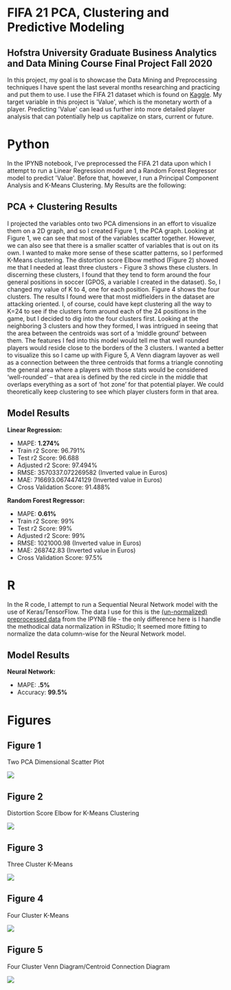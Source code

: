 # FIFA 21 PCA, Clustering and Predictive Modeling
## Hofstra University Graduate Business Analytics and Data Mining Course Final Project Fall 2020
  In this project, my goal is to showcase the Data Mining and Preprocessing techniques I have spent the last several months researching and practicing and put them to use. I use the FIFA 21 dataset which is found on [Kaggle](https://www.kaggle.com/ekrembayar/fifa-21-complete-player-dataset). My target variable in this project is 'Value', which is the monetary worth of a player. Predicting 'Value' can lead us further into more detailed player analysis that can potentially help us capitalize on stars, current or future.

# Python
  In the IPYNB notebook, I've preprocessed the FIFA 21 data upon which I attempt to run a Linear Regression model and a Random Forest Regressor model to predict 'Value'. Before that, however, I run a Principal Component Analysis and K-Means Clustering. My Results are the following:
## PCA + Clustering Results
  I projected the variables onto two PCA dimensions in an effort to visualize them on a 2D graph, and so I created Figure 1, the PCA graph. Looking at Figure 1, we can see that most of the variables scatter together. However, we can also see that there is a smaller scatter of variables that is out on its own.
I wanted to make more sense of these scatter patterns, so I performed K-Means clustering. The distortion score Elbow method (Figure 2) showed me that I needed at least three clusters - Figure 3 shows these clusters. In discerning these clusters, I found that they tend to form around the four general positions in soccer (GPOS, a variable I created in the dataset). So, I changed my value of K to 4, one for each position. Figure 4 shows the four clusters. The results I found were that most midfielders in the dataset are attacking oriented. I, of course, could have kept clustering all the way to K=24 to see if the clusters form around each of the 24 positions in the game, but I decided to dig into the four clusters first.
Looking at the neighboring 3 clusters and how they formed, I was intrigued in seeing that the area between the centroids was sort of a ‘middle ground’ between them. The features I fed into this model would tell me that well rounded players would reside close to the borders of the 3 clusters. I wanted a better to visualize this so I came up with Figure 5, A Venn diagram layover as well as a connection between the three centroids that forms a triangle connoting the general area where a players with those stats would be considered ‘well-rounded’ – that area is defined by the red circle in the middle that overlaps everything as a sort of ‘hot zone’ for that potential player. We could theoretically keep clustering to see which player clusters form in that area.

## Model Results
__Linear Regression:__
+ MAPE: __1.274%__ 
+ Train r2 Score: 96.791% 
+ Test r2 Score: 96.688 
+ Adjusted r2 Score: 97.494% 
+ RMSE: 3570337.072269582 (Inverted value in Euros)
+ MAE: 716693.0674474129 (Inverted value in Euros)
+ Cross Validation Score: 91.488% 

__Random Forest Regressor:__
+ MAPE: __0.61%__
+ Train r2 Score: 99%
+ Test r2 Score: 99%
+ Adjusted r2 Score: 99%
+ RMSE: 1021000.98 (Inverted value in Euros)
+ MAE: 268742.83 (Inverted value in Euros)
+ Cross Validation Score: 97.5%

# R
In the R code, I attempt to run a Sequential Neural Network model with the use of Keras/TensorFlow. The data I use for this is the [(un-normalized) preprocessed data](https://github.com/arvin-ds/FIFA21_PCA_Clustering_and_Predictive_Modeling/blob/main/data/FIFATrain.csv) from the IPYNB file  - the only difference here is I handle the methodical data normalization in RStudio; It seemed more fitting to normalize the data column-wise for the Neural Network model.
## Model Results
__Neural Network:__
+ MAPE: __.5%__
+ Accuracy: __99.5%__

# Figures
## Figure 1
Two PCA Dimensional Scatter Plot

![](images/Picture1.png)
## Figure 2
Distortion Score Elbow for K-Means Clustering

![](images/Picture2.png)
## Figure 3
Three Cluster K-Means

![](images/Picture3.png)
## Figure 4
Four Cluster K-Means

![](images/Picture4.png)
## Figure 5
Four Cluster Venn Diagram/Centroid Connection Diagram

![](images/Picture5.png)
